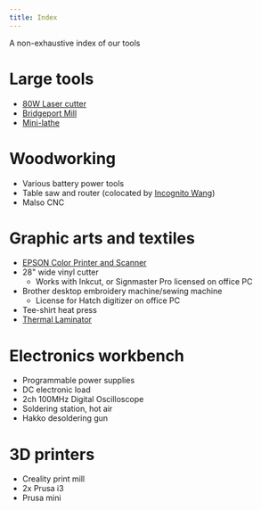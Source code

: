 ```yaml
---
title: Index
---
```


A non-exhaustive index of our tools

# Large tools
* [80W Laser cutter](/tools/laser)
* [Bridgeport Mill](/tools/bridgeport_mill)
* [Mini-lathe](/tools/lathe)

# Woodworking
* Various battery power tools
* Table saw and router (colocated by [Incognito Wang](https://t.me/incognito_wang))
* Malso CNC

# Graphic arts and textiles
* [EPSON Color Printer and Scanner](/tools/epson_et_3850.md)
* 28" wide vinyl cutter
  * Works with Inkcut, or Signmaster Pro licensed on office PC 
* Brother desktop embroidery machine/sewing machine
  * License for Hatch digitizer on office PC
* Tee-shirt heat press
* [Thermal Laminator](/tools/laminator.md)

# Electronics workbench
* Programmable power supplies
* DC electronic load
* 2ch 100MHz Digital Oscilloscope
* Soldering station, hot air
* Hakko desoldering gun

# 3D printers
* Creality print mill
* 2x Prusa i3
* Prusa mini
